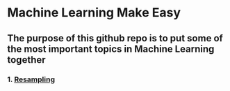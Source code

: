 # Machine Learning Make Easy
## The purpose of this github repo is to put some of the most important topics in Machine Learning together

### 1. [Resampling](https://medium.com/analytics-vidhya/resampling-methods-statistical-learning-8c3da6fe6d24)
